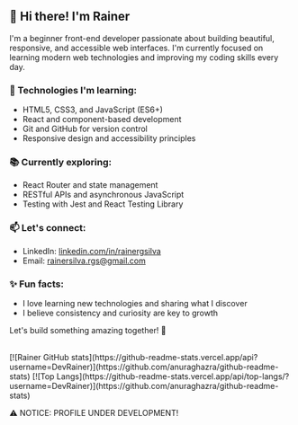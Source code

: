 ## 👋 Hi there! I'm Rainer

I'm a beginner front-end developer passionate about building beautiful, responsive, and accessible web interfaces. I'm currently focused on learning modern web technologies and improving my coding skills every day.

### 🚀 Technologies I'm learning:
- HTML5, CSS3, and JavaScript (ES6+)
- React and component-based development
- Git and GitHub for version control
- Responsive design and accessibility principles

### 📚 Currently exploring:
- React Router and state management
- RESTful APIs and asynchronous JavaScript
- Testing with Jest and React Testing Library

### 📫 Let's connect:
- LinkedIn: [linkedin.com/in/rainergsilva](https://linkedin.com/in/rainergsilva)
- Email: rainersilva.rgs@gmail.com

### ✨ Fun facts:
- I love learning new technologies and sharing what I discover
- I believe consistency and curiosity are key to growth

Let's build something amazing together! 🚀

 <br>
[![Rainer GitHub stats](https://github-readme-stats.vercel.app/api?username=DevRainer)](https://github.com/anuraghazra/github-readme-stats)
[![Top Langs](https://github-readme-stats.vercel.app/api/top-langs/?username=DevRainer)](https://github.com/anuraghazra/github-readme-stats)


⚠️ NOTICE: PROFILE UNDER DEVELOPMENT!
